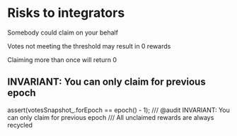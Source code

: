 # Risks to integrators

Somebody could claim on your behalf

Votes not meeting the threshold may result in 0 rewards

Claiming more than once will return 0

## INVARIANT: You can only claim for previous epoch

assert(votesSnapshot_.forEpoch == epoch() - 1); /// @audit INVARIANT: You can only claim for previous epoch
/// All unclaimed rewards are always recycled